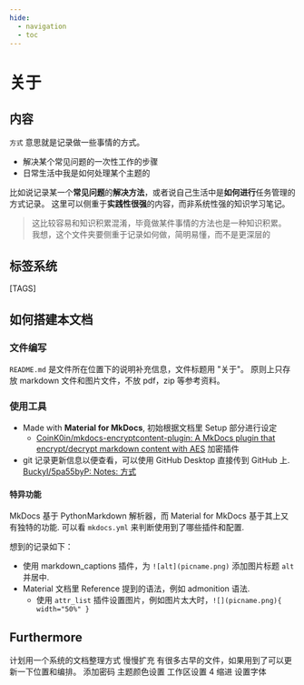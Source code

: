 ```yaml
---
hide:
  - navigation
  - toc
---
```


# 关于

## 内容

`方式` 意思就是记录做一些事情的方式。

- 解决某个常见问题的一次性工作的步骤
- 日常生活中我是如何处理某个主题的

比如说记录某一个**常见问题**的**解决方法**，或者说自己生活中是**如何进行**任务管理的方式记录。
这里可以侧重于**实践性很强**的内容，而非系统性强的知识学习笔记。
> 这比较容易和知识积累混淆，毕竟做某件事情的方法也是一种知识积累。
> 我想，这个文件夹要侧重于记录如何做，简明易懂，而不是更深层的

## 标签系统

[TAGS]

## 如何搭建本文档

### 文件编写

`README.md` 是文件所在位置下的说明补充信息，文件标题用 "关于"。
原则上只存放 markdown 文件和图片文件，不放 pdf，zip 等参考资料。

### 使用工具

- Made with **Material for MkDocs**, 初始根据文档里 Setup 部分进行设定
    - [CoinK0in/mkdocs-encryptcontent-plugin: A MkDocs plugin that encrypt/decrypt markdown content with AES](https://github.com/CoinK0in/mkdocs-encryptcontent-plugin) 加密插件
- git 记录更新信息以便查看，可以使用 GitHub Desktop 直接传到 GitHub 上.
    [BuckyI/5pa55byP: Notes: 方式](https://github.com/BuckyI/5pa55byP)

#### 特异功能

MkDocs 基于 PythonMarkdown 解析器，而 Material for MkDocs 基于其上又有独特的功能.
可以看 `mkdocs.yml` 来判断使用到了哪些插件和配置.

想到的记录如下：

- 使用 markdown_captions 插件，为 `![alt](picname.png)` 添加图片标题 `alt` 并居中.
- Material 文档里 Reference 提到的语法，例如 admonition 语法.
    - 使用 `attr_list` 插件设置图片，例如图片太大时，`![](picname.png){ width="50%" }`

## Furthermore

计划用一个系统的文档整理方式
慢慢扩充
有很多古早的文件，如果用到了可以更新一下位置和编排。
添加密码
主题颜色设置
工作区设置 4 缩进
设置字体
